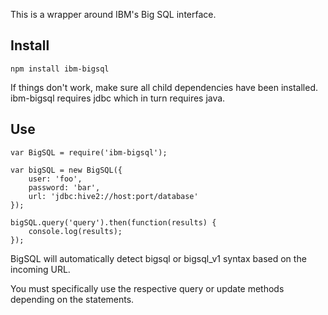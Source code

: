 This is a wrapper around IBM's Big SQL interface.

## Install

    npm install ibm-bigsql

If things don't work, make sure all child dependencies have been installed. ibm-bigsql requires jdbc which in turn requires java.

## Use

```
var BigSQL = require('ibm-bigsql');

var bigSQL = new BigSQL({
    user: 'foo',
    password: 'bar',
    url: 'jdbc:hive2://host:port/database'
});

bigSQL.query('query').then(function(results) {
    console.log(results);
});
```

BigSQL will automatically detect bigsql or bigsql_v1 syntax based on the incoming URL.

You must specifically use the respective query or update methods depending on the statements.
